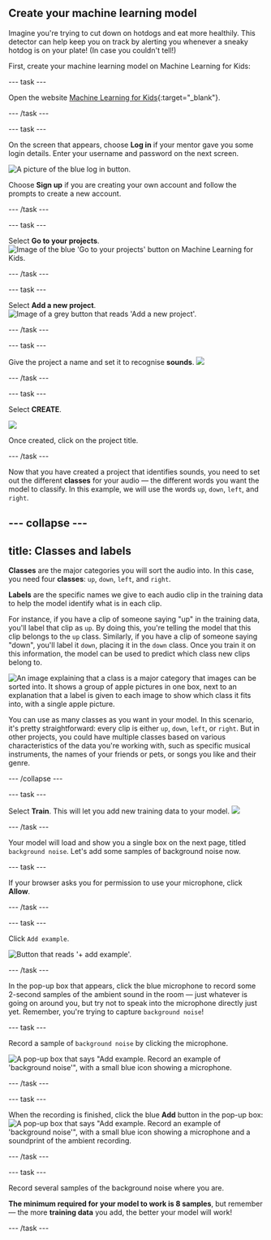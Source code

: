 ## Create your machine learning model

Imagine you're trying to cut down on hotdogs and eat more healthily. This detector can help keep you on track by alerting you whenever a sneaky hotdog is on your plate! (In case you couldn't tell!)

First, create your machine learning model on Machine Learning for Kids:

--- task ---

Open the website [Machine Learning for Kids](https://machinelearningforkids.co.uk/#!/login){:target="_blank"}.

--- /task ---

--- task ---

On the screen that appears, choose **Log in** if your mentor gave you some login details. Enter your username and password on the next screen.

![A picture of the blue log in button.](images/singup_login.png)

Choose **Sign up** if you are creating your own account and follow the prompts to create a new account.

--- /task ---

--- task ---

Select **Go to your projects**.
![Image of the blue 'Go to your projects' button on Machine Learning for Kids.](images/go2projects.png)

--- /task ---

--- task ---

Select **Add a new project**.
![Image of a grey button that reads 'Add a new project'.](images/add_new_project.png)

--- /task ---

--- task ---

Give the project a name and set it to recognise **sounds**.
![](images/name_project.png)

--- /task ---

--- task ---

Select **CREATE**.

![](images/create_button.png)

Once created, click on the project title.

--- /task ---


Now that you have created a project that identifies sounds, you need to set out the different **classes** for your audio — the different words you want the model to classify. In this example, we will use the words `up`, `down`, `left`, and `right`.

--- collapse ---
---
title: Classes and labels
---

**Classes** are the major categories you will sort the audio into. In this case, you need four **classes**: `up`, `down`, `left`, and `right`.

**Labels** are the specific names we give to each audio clip in the training data to help the model identify what is in each clip.

For instance, if you have a clip of someone saying "up" in the training data, you'll label that clip as `up`. By doing this, you're telling the model that this clip belongs to the `up` class. Similarly, if you have a clip of someone saying "down", you'll label it `down`, placing it in the `down` class. Once you train it on this information, the model can be used to predict which class new clips belong to.

![An image explaining that a class is a major category that images can be sorted into. It shows a group of apple pictures in one box, next to an explanation that a label is given to each image to show which class it fits into, with a single apple picture.](images/class_vs_label.png)

You can use as many classes as you want in your model. In this scenario, it's pretty straightforward: every clip is either `up`, `down`, `left`, or `right`. But in other projects, you could have multiple classes based on various characteristics of the data you're working with, such as specific musical instruments, the names of your friends or pets, or songs you like and their genre.

--- /collapse ---

--- task ---

Select **Train**. This will let you add new training data to your model.
![](images/train.png)

--- /task ---

Your model will load and show you a single box on the next page, titled `background noise`. Let's add some samples of background noise now.

--- task ---

If your browser asks you for permission to use your microphone, click **Allow**.

--- /task ---

--- task ---

Click `Add example`. 

![Button that reads '+ add example'.](images/add_example.png)

--- /task ---

In the pop-up box that appears, click the blue microphone to record some 2-second samples of the ambient sound in the room — just whatever is going on around you, but try not to speak into the microphone directly just yet. Remember, you're trying to capture `background noise`!

--- task ---

Record a sample of `background noise` by clicking the microphone. 

![A pop-up box that says "Add example. Record an example of 'background noise'", with a small blue icon showing a microphone.](images/add_background_noise.png)

--- /task ---

--- task ---

When the recording is finished, click the blue **Add** button in the pop-up box:
![A pop-up box that says "Add example. Record an example of 'background noise'", with a small blue icon showing a microphone and a soundprint of the ambient recording.](images/add_bg_noise_2.png)

--- /task ---

--- task ---

Record several samples of the background noise where you are. 

**The minimum required for your model to work is 8 samples**, but remember — the more **training data** you add, the better your model will work!

--- /task ---
